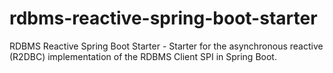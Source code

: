 # rdbms-reactive-spring-boot-starter
RDBMS Reactive Spring Boot Starter - Starter for the asynchronous reactive (R2DBC) implementation of the RDBMS Client SPI in Spring Boot.

